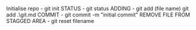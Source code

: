Initialise repo - git init
STATUS  - git status
ADDING - git add (file name)
         git add .\git.md
COMMIT - git commit -m "initial commit"
REMOVE FILE FROM STAGGED AREA - git reset filename